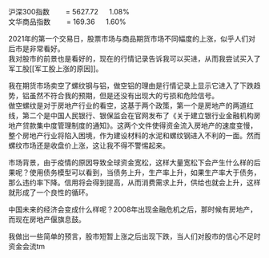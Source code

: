 沪深300指数&emsp;&emsp; = 5627.72 &emsp; 1.08%  
文华商品指数&emsp;&emsp; = 169.36    &emsp; 1.60%

2021年的第一个交易日，股票市场与商品期货市场不同幅度的上涨，似乎人们对后市是非常看好。  
我对股市的前景也是看好的，现在的行情记录告诉我可以买进，从而我尝试买入了军工股[[军工股上涨的原因]]。  

我在期货市场卖空了螺纹钢与铝，做空铝的理由是行情记录上显示它进入了下跌趋势，铝虽然不符合我的预期，但是还没有出现大的亏损和危险信号。  
做空螺纹是对于房地产行业的看空，这基于两个政策，第一个是房地产的两道红线，第二个是中国人民银行、银保监会在官网发布了《关于建立银行业金融机构房地产贷款集中度管理制度的通知》。这两个文件使得资金流入房地产的速度变慢，整个房地产行业将陷入困境，作为建设材料的水泥和螺纹钢进入不利的一面。然而螺纹市场还是收盘价上涨，这让我不得不警惕起来。

市场背景，由于疫情的原因导致全球资金宽松，这样大量宽松下会产生什么样的后果呢？使用债务模型可以看到，当债务上升，生产率上升，如果生产率大于债务，那么违约率下降。信用将会得到提高，从而消费需求上升，供给也就会上升，这样就形成了一个良性的循环。

中国未来的经济会变成什么样呢？2008年出现金融危机之后，那时候有房地产，而现在房地产偃旗息鼓。

我做出一些简单的预言，股市短暂上涨之后出现下跌，当人们对股市的信心不足时资金会流tm